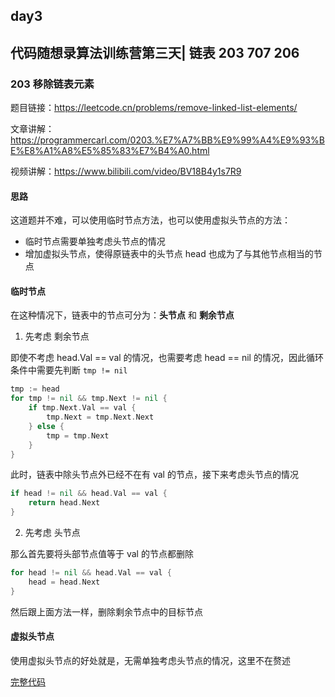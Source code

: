 ## day3

## 代码随想录算法训练营第三天| 链表 203 707 206

### 203 移除链表元素

题目链接：https://leetcode.cn/problems/remove-linked-list-elements/

文章讲解：https://programmercarl.com/0203.%E7%A7%BB%E9%99%A4%E9%93%BE%E8%A1%A8%E5%85%83%E7%B4%A0.html

视频讲解：https://www.bilibili.com/video/BV18B4y1s7R9

#### 思路
这道题并不难，可以使用临时节点方法，也可以使用虚拟头节点的方法：

- 临时节点需要单独考虑头节点的情况
- 增加虚拟头节点，使得原链表中的头节点 head 也成为了与其他节点相当的节点

#### 临时节点
在这种情况下，链表中的节点可分为：**头节点** 和 **剩余节点**

1. 先考虑 剩余节点

即使不考虑 head.Val == val 的情况，也需要考虑 head == nil 的情况，因此循环条件中需要先判断 `tmp != nil`
```go
tmp := head
for tmp != nil && tmp.Next != nil {
    if tmp.Next.Val == val {
        tmp.Next = tmp.Next.Next
    } else {
        tmp = tmp.Next
    }
}
```
此时，链表中除头节点外已经不在有 val 的节点，接下来考虑头节点的情况
```go
if head != nil && head.Val == val {
    return head.Next
}
```

2. 先考虑 头节点

那么首先要将头部节点值等于 val 的节点都删除
```go
for head != nil && head.Val == val {
    head = head.Next
}
```
然后跟上面方法一样，删除剩余节点中的目标节点

#### 虚拟头节点
使用虚拟头节点的好处就是，无需单独考虑头节点的情况，这里不在赘述

[完整代码](https://github.com/hd2yao/leetcode/tree/master/training/day3/0203_remove_linked_list_elements.go)
